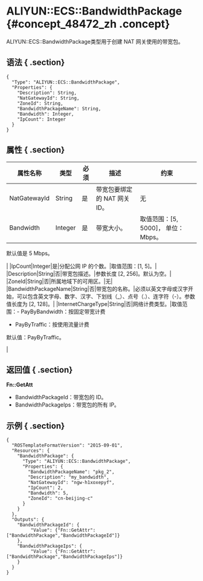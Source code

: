 # ALIYUN::ECS::BandwidthPackage {#concept_48472_zh .concept}

ALIYUN::ECS::BandwidthPackage类型用于创建 NAT 网关使用的带宽包。

## 语法 { .section}

```language-json
{
  "Type": "ALIYUN::ECS::BandwidthPackage",
  "Properties": {
    "Description": String,
    "NatGatewayId": String,
    "ZoneId": String,
    "BandwidthPackageName": String,
    "Bandwidth": Integer,
    "IpCount": Integer
  }
}
```

## 属性 { .section}

|属性名称|类型|必须|描述|约束|
|----|--|--|--|--|
|NatGatewayId|String|是|带宽包要绑定的 NAT 网关 ID。|无|
|Bandwidth|Integer|是|带宽大小。| 取值范围：\[5, 5000\]， 单位：Mbps。

 默认值是 5 Mbps。

 |
|IpCount|Integer|是|分配公网 IP 的个数。|取值范围：\[1, 5\]。|
|Description|String|否|带宽包描述。|参数长度 \[2, 256\]。默认为空。|
|ZoneId|String|否|所属地域下的可用区。|无|
|BandwidthPackageName|String|否|带宽包的名称。|必须以英文字母或汉字开始，可以包含英文字母、数字、汉字、下划线（\_）、点号（.）、连字符（-）。参数值长度为 \[2, 128\]。|
|InternetChargeType|String|否|网络计费类型。|取值范围：-   PayByBandwidth：按固定带宽计费
-   PayByTraffic：按使用流量计费

默认值：PayByTraffic。

|

## 返回值 { .section}

**Fn::GetAtt**

-   BandwidthPackageId：带宽包的 ID。
-   BandwidthPackageIps：带宽包的所有 IP。

## 示例 { .section}

```language-json
{
  "ROSTemplateFormatVersion": "2015-09-01",
  "Resources": {
    "BandwidthPackage": {
      "Type": "ALIYUN::ECS::BandwidthPackage",
      "Properties": {
        "BandwidthPackageName": "pkg_2",
        "Description": "my_bandwidth",
        "NatGatewayId": "ngw-h1xoxepyf",
        "IpCount": 2,
        "Bandwidth": 5,
        "ZoneId": "cn-beijing-c"
      }
    }
  },
  "Outputs": {
    "BandwidthPackageId": {
         "Value": {"Fn::GetAttr": ["BandwidthPackage","BandwidthPackageId"]}
    },
    "BandwidthPackageIps": {
         "Value": {"Fn::GetAttr": ["BandwidthPackage","BandwidthPackageIps"]}
    }
  }
}
```

